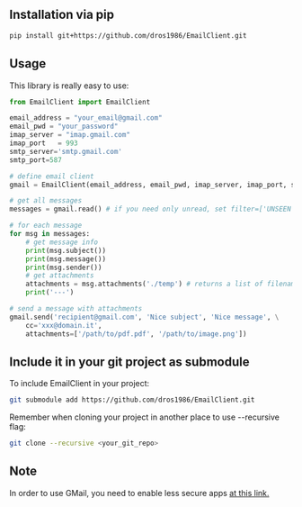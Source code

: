 ## Installation via pip
```bash
pip install git+https://github.com/dros1986/EmailClient.git
```

## Usage
This library is really easy to use:

```python
from EmailClient import EmailClient

email_address = "your_email@gmail.com"
email_pwd = "your_password"
imap_server = "imap.gmail.com"
imap_port   = 993
smtp_server='smtp.gmail.com'
smtp_port=587

# define email client
gmail = EmailClient(email_address, email_pwd, imap_server, imap_port, smtp_server, smtp_port)

# get all messages
messages = gmail.read() # if you need only unread, set filter=['UNSEEN']

# for each message
for msg in messages:
	# get message info
	print(msg.subject())
	print(msg.message())
	print(msg.sender())
	# get attachments
	attachments = msg.attachments('./temp') # returns a list of filenames
	print('---')

# send a message with attachments
gmail.send('recipient@gmail.com', 'Nice subject', 'Nice message', \
	cc='xxx@domain.it',
	attachments=['/path/to/pdf.pdf', '/path/to/image.png'])
```

## Include it in your git project as submodule
To include EmailClient in your project:
```bash
git submodule add https://github.com/dros1986/EmailClient.git
```
Remember when cloning your project in another place to use --recursive flag:
```bash
git clone --recursive <your_git_repo>
```

## Note
In order to use GMail, you need to enable less secure apps [at this link.](
https://myaccount.google.com/lesssecureapps)
